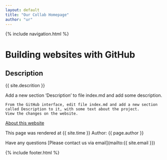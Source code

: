 ```yaml
---
layout: default
title: "Our Collab Homepage"
author: "ur"
---
```


{% include navigation.html %}

# Building websites with GitHub

## Description

{{ site.descrition }}

Add a new section ‘Description’ to file index.md and add some description.

    From the GitHub interface, edit file index.md and add a new section called Description to it, with some text about the project.
    View the changes on the website.

[About this website](about.md)

This page was rendered at {{ site.time }} Author: {{ page.author }}

Have any questions [Please contact us via email](mailto:{{ site.email }})

{% include footer.html %}
